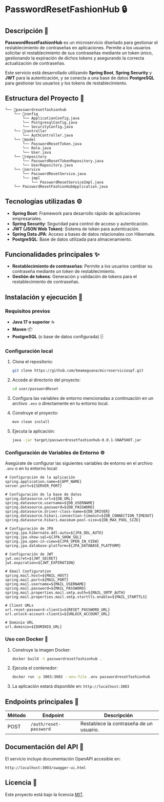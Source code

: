 # PasswordResetFashionHub 🔒

## Descripción 📝

**PasswordResetFashionHub** es un microservicio diseñado para gestionar el restablecimiento de contraseñas en aplicaciones. Permite a los usuarios solicitar el restablecimiento de sus contraseñas mediante un token único, gestionando la expiración de dichos tokens y asegurando la correcta actualización de contraseñas.

Este servicio está desarrollado utilizando **Spring Boot**, **Spring Security** y **JWT** para la autenticación, y se conecta a una base de datos **PostgreSQL** para gestionar los usuarios y los tokens de restablecimiento.

## Estructura del Proyecto 📂

```plaintext
└── 📁passwordresetfashionhub
    └── 📁config
        └── ApplicationConfig.java
        └── PostgresqlConfig.java
        └── SecurityConfig.java
    └── 📁controller
        └── AuthController.java
    └── 📁model
        └── PasswordResetToken.java
        └── Role.java
        └── User.java
    └── 📁repository
        └── PasswordResetTokenRepository.java
        └── UserRepository.java
    └── 📁service
        └── PasswordResetService.java
        └── impl
            └── PasswordResetServiceImpl.java
    └── PasswordResetFashionHubApplication.java
```

## Tecnologías utilizadas ⚙️

- **Spring Boot**: Framework para desarrollo rápido de aplicaciones empresariales.
- **Spring Security**: Seguridad para control de acceso y autenticación.
- **JWT (JSON Web Token)**: Sistema de token para autenticación.
- **Spring Data JPA**: Acceso a bases de datos relacionales con Hibernate.
- **PostgreSQL**: Base de datos utilizada para almacenamiento.

## Funcionalidades principales ✨

- **Restablecimiento de contraseñas**: Permite a los usuarios cambiar su contraseña mediante un token de restablecimiento.
- **Gestión de tokens**: Generación y validación de tokens para el restablecimiento de contraseñas.

## Instalación y ejecución 🚀

### Requisitos previos
- **Java 17 o superior** ☕
- **Maven** 📦
- **PostgreSQL** (o base de datos configurada) 🗄️

### Configuración local

1. Clona el repositorio:
   ```bash
   git clone https://github.com/kmamaguana/microserviciospf.git
   ```

2. Accede al directorio del proyecto:
   ```bash
   cd user/passwordReset
   ```

3. Configura las variables de entorno mencionadas a continuación en un archivo `.env` o directamente en tu entorno local.

4. Construye el proyecto:
   ```bash
   mvn clean install
   ```

5. Ejecuta la aplicación:
   ```bash
   java -jar target/passwordresetfashionhub-0.0.1-SNAPSHOT.jar
   ```

### Configuración de Variables de Entorno ⚙️

Asegúrate de configurar las siguientes variables de entorno en el archivo `.env` o en tu entorno local:

```properties
# Configuración de la aplicación
spring.application.name=${APP_NAME}
server.port=${SERVER_PORT}

# Configuración de la base de datos
spring.datasource.url=${DB_URL}
spring.datasource.username=${DB_USERNAME}
spring.datasource.password=${DB_PASSWORD}
spring.datasource.driver-class-name=${DB_DRIVER}
spring.datasource.hikari.connection-timeout=${DB_CONNECTION_TIMEOUT}
spring.datasource.hikari.maximum-pool-size=${DB_MAX_POOL_SIZE}

# Configuración de JPA
spring.jpa.hibernate.ddl-auto=${JPA_DDL_AUTO}
spring.jpa.show-sql=${JPA_SHOW_SQL}
spring.jpa.open-in-view=${JPA_OPEN_IN_VIEW}
spring.jpa.database-platform=${JPA_DATABASE_PLATFORM}

# Configuración de JWT
jwt.secret=${JWT_SECRET}
jwt.expiration=${JWT_EXPIRATION}

# Email Configuration
spring.mail.host=${MAIL_HOST}
spring.mail.port=${MAIL_PORT}
spring.mail.username=${MAIL_USERNAME}
spring.mail.password=${MAIL_PASSWORD}
spring.mail.properties.mail.smtp.auth=${MAIL_SMTP_AUTH}
spring.mail.properties.mail.smtp.starttls.enable=${MAIL_STARTTLS}

# Client URLs
url.reset-password-client1=${RESET_PASSWORD_URL}
url.unlock-account-client1=${UNLOCK_ACCOUNT_URL}

# Dominio URL
url.dominio=${DOMINIO_URL}
```

### Uso con Docker 🐳

1. Construye la imagen Docker:
   ```bash
   docker build -t passwordresetfashionhub .
   ```

2. Ejecuta el contenedor:
   ```bash
   docker run -p 3003:3003 --env-file .env passwordresetfashionhub
   ```

3. La aplicación estará disponible en: `http://localhost:3003`

## Endpoints principales 🔑

| Método | Endpoint              | Descripción                        |
|--------|-----------------------|------------------------------------|
| POST   | `/auth/reset-password` | Restablece la contraseña de un usuario. |

## Documentación del API 📜

El servicio incluye documentación OpenAPI accesible en:
```
http://localhost:3003/swagger-ui.html
```

## Licencia 📑

Este proyecto está bajo la licencia [MIT](https://opensource.org/licenses/MIT).
```